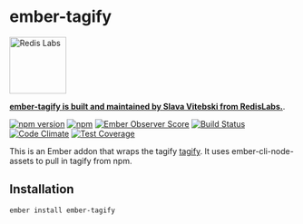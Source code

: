 # ember-tagify

<a href="https://github.com/RedisLabs/"><img src="https://redislabs.com/wp-content/themes/wpx/assets/images/logo-redis.svg" alt="Redis Labs" width="100" height="100"/></a>

**[ember-tagify is built and maintained by Slava Vitebski from RedisLabs.](https://github.com/vitebski/)**.

[![npm version](https://badge.fury.io/js/ember-tagify.svg)](http://badge.fury.io/js/ember-tagify)
[![npm](https://img.shields.io/npm/dm/ember-tagify.svg)]()
[![Ember Observer Score](https://emberobserver.com/badges/ember-tagify.svg)](https://emberobserver.com/addons/ember-tagify)
[![Build Status](https://travis-ci.com/shipshapecode/ember-tagify.svg?branch=master)](https://travis-ci.com/shipshapecode/ember-tagify)
[![Code Climate](https://codeclimate.com/github/shipshapecode/ember-tagify/badges/gpa.svg)](https://codeclimate.com/github/shipshapecode/ember-tagify)
[![Test Coverage](https://codeclimate.com/github/shipshapecode/ember-tagify/badges/coverage.svg)](https://codeclimate.com/github/shipshapecode/ember-tagify/coverage)

This is an Ember addon that wraps the tagify [tagify](https://github.com/yairEO/tagify/). It uses ember-cli-node-assets to pull in tagify from npm.

## Installation

```bash
ember install ember-tagify
```